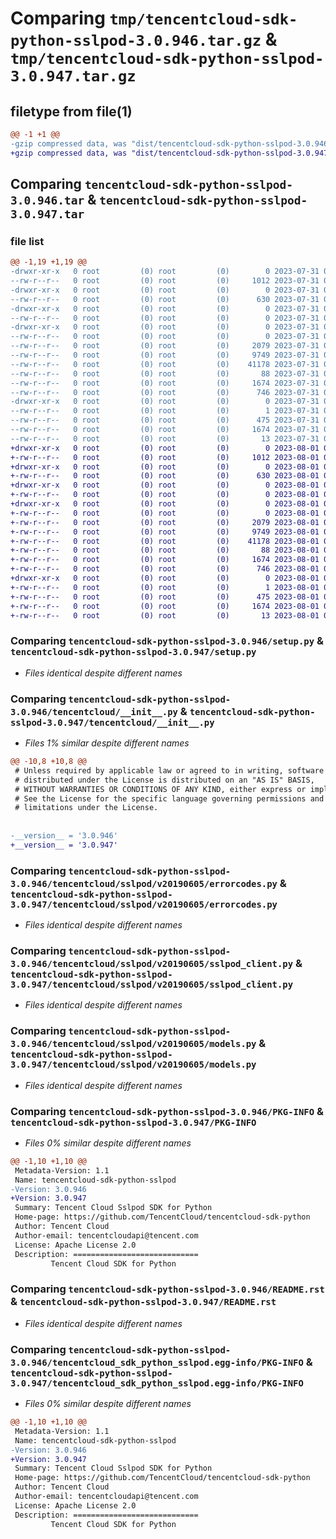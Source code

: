 # Comparing `tmp/tencentcloud-sdk-python-sslpod-3.0.946.tar.gz` & `tmp/tencentcloud-sdk-python-sslpod-3.0.947.tar.gz`

## filetype from file(1)

```diff
@@ -1 +1 @@
-gzip compressed data, was "dist/tencentcloud-sdk-python-sslpod-3.0.946.tar", last modified: Mon Jul 31 00:35:18 2023, max compression
+gzip compressed data, was "dist/tencentcloud-sdk-python-sslpod-3.0.947.tar", last modified: Tue Aug  1 00:55:33 2023, max compression
```

## Comparing `tencentcloud-sdk-python-sslpod-3.0.946.tar` & `tencentcloud-sdk-python-sslpod-3.0.947.tar`

### file list

```diff
@@ -1,19 +1,19 @@
-drwxr-xr-x   0 root         (0) root         (0)        0 2023-07-31 00:35:18.000000 tencentcloud-sdk-python-sslpod-3.0.946/
--rw-r--r--   0 root         (0) root         (0)     1012 2023-07-31 00:35:18.000000 tencentcloud-sdk-python-sslpod-3.0.946/setup.py
-drwxr-xr-x   0 root         (0) root         (0)        0 2023-07-31 00:35:18.000000 tencentcloud-sdk-python-sslpod-3.0.946/tencentcloud/
--rw-r--r--   0 root         (0) root         (0)      630 2023-07-31 00:35:18.000000 tencentcloud-sdk-python-sslpod-3.0.946/tencentcloud/__init__.py
-drwxr-xr-x   0 root         (0) root         (0)        0 2023-07-31 00:35:18.000000 tencentcloud-sdk-python-sslpod-3.0.946/tencentcloud/sslpod/
--rw-r--r--   0 root         (0) root         (0)        0 2023-07-31 00:35:18.000000 tencentcloud-sdk-python-sslpod-3.0.946/tencentcloud/sslpod/__init__.py
-drwxr-xr-x   0 root         (0) root         (0)        0 2023-07-31 00:35:18.000000 tencentcloud-sdk-python-sslpod-3.0.946/tencentcloud/sslpod/v20190605/
--rw-r--r--   0 root         (0) root         (0)        0 2023-07-31 00:35:18.000000 tencentcloud-sdk-python-sslpod-3.0.946/tencentcloud/sslpod/v20190605/__init__.py
--rw-r--r--   0 root         (0) root         (0)     2079 2023-07-31 00:35:18.000000 tencentcloud-sdk-python-sslpod-3.0.946/tencentcloud/sslpod/v20190605/errorcodes.py
--rw-r--r--   0 root         (0) root         (0)     9749 2023-07-31 00:35:18.000000 tencentcloud-sdk-python-sslpod-3.0.946/tencentcloud/sslpod/v20190605/sslpod_client.py
--rw-r--r--   0 root         (0) root         (0)    41178 2023-07-31 00:35:18.000000 tencentcloud-sdk-python-sslpod-3.0.946/tencentcloud/sslpod/v20190605/models.py
--rw-r--r--   0 root         (0) root         (0)       88 2023-07-31 00:35:18.000000 tencentcloud-sdk-python-sslpod-3.0.946/setup.cfg
--rw-r--r--   0 root         (0) root         (0)     1674 2023-07-31 00:35:18.000000 tencentcloud-sdk-python-sslpod-3.0.946/PKG-INFO
--rw-r--r--   0 root         (0) root         (0)      746 2023-07-31 00:35:18.000000 tencentcloud-sdk-python-sslpod-3.0.946/README.rst
-drwxr-xr-x   0 root         (0) root         (0)        0 2023-07-31 00:35:18.000000 tencentcloud-sdk-python-sslpod-3.0.946/tencentcloud_sdk_python_sslpod.egg-info/
--rw-r--r--   0 root         (0) root         (0)        1 2023-07-31 00:35:18.000000 tencentcloud-sdk-python-sslpod-3.0.946/tencentcloud_sdk_python_sslpod.egg-info/dependency_links.txt
--rw-r--r--   0 root         (0) root         (0)      475 2023-07-31 00:35:18.000000 tencentcloud-sdk-python-sslpod-3.0.946/tencentcloud_sdk_python_sslpod.egg-info/SOURCES.txt
--rw-r--r--   0 root         (0) root         (0)     1674 2023-07-31 00:35:18.000000 tencentcloud-sdk-python-sslpod-3.0.946/tencentcloud_sdk_python_sslpod.egg-info/PKG-INFO
--rw-r--r--   0 root         (0) root         (0)       13 2023-07-31 00:35:18.000000 tencentcloud-sdk-python-sslpod-3.0.946/tencentcloud_sdk_python_sslpod.egg-info/top_level.txt
+drwxr-xr-x   0 root         (0) root         (0)        0 2023-08-01 00:55:33.000000 tencentcloud-sdk-python-sslpod-3.0.947/
+-rw-r--r--   0 root         (0) root         (0)     1012 2023-08-01 00:55:33.000000 tencentcloud-sdk-python-sslpod-3.0.947/setup.py
+drwxr-xr-x   0 root         (0) root         (0)        0 2023-08-01 00:55:33.000000 tencentcloud-sdk-python-sslpod-3.0.947/tencentcloud/
+-rw-r--r--   0 root         (0) root         (0)      630 2023-08-01 00:55:33.000000 tencentcloud-sdk-python-sslpod-3.0.947/tencentcloud/__init__.py
+drwxr-xr-x   0 root         (0) root         (0)        0 2023-08-01 00:55:33.000000 tencentcloud-sdk-python-sslpod-3.0.947/tencentcloud/sslpod/
+-rw-r--r--   0 root         (0) root         (0)        0 2023-08-01 00:55:33.000000 tencentcloud-sdk-python-sslpod-3.0.947/tencentcloud/sslpod/__init__.py
+drwxr-xr-x   0 root         (0) root         (0)        0 2023-08-01 00:55:33.000000 tencentcloud-sdk-python-sslpod-3.0.947/tencentcloud/sslpod/v20190605/
+-rw-r--r--   0 root         (0) root         (0)        0 2023-08-01 00:55:33.000000 tencentcloud-sdk-python-sslpod-3.0.947/tencentcloud/sslpod/v20190605/__init__.py
+-rw-r--r--   0 root         (0) root         (0)     2079 2023-08-01 00:55:33.000000 tencentcloud-sdk-python-sslpod-3.0.947/tencentcloud/sslpod/v20190605/errorcodes.py
+-rw-r--r--   0 root         (0) root         (0)     9749 2023-08-01 00:55:33.000000 tencentcloud-sdk-python-sslpod-3.0.947/tencentcloud/sslpod/v20190605/sslpod_client.py
+-rw-r--r--   0 root         (0) root         (0)    41178 2023-08-01 00:55:33.000000 tencentcloud-sdk-python-sslpod-3.0.947/tencentcloud/sslpod/v20190605/models.py
+-rw-r--r--   0 root         (0) root         (0)       88 2023-08-01 00:55:33.000000 tencentcloud-sdk-python-sslpod-3.0.947/setup.cfg
+-rw-r--r--   0 root         (0) root         (0)     1674 2023-08-01 00:55:33.000000 tencentcloud-sdk-python-sslpod-3.0.947/PKG-INFO
+-rw-r--r--   0 root         (0) root         (0)      746 2023-08-01 00:55:33.000000 tencentcloud-sdk-python-sslpod-3.0.947/README.rst
+drwxr-xr-x   0 root         (0) root         (0)        0 2023-08-01 00:55:33.000000 tencentcloud-sdk-python-sslpod-3.0.947/tencentcloud_sdk_python_sslpod.egg-info/
+-rw-r--r--   0 root         (0) root         (0)        1 2023-08-01 00:55:33.000000 tencentcloud-sdk-python-sslpod-3.0.947/tencentcloud_sdk_python_sslpod.egg-info/dependency_links.txt
+-rw-r--r--   0 root         (0) root         (0)      475 2023-08-01 00:55:33.000000 tencentcloud-sdk-python-sslpod-3.0.947/tencentcloud_sdk_python_sslpod.egg-info/SOURCES.txt
+-rw-r--r--   0 root         (0) root         (0)     1674 2023-08-01 00:55:33.000000 tencentcloud-sdk-python-sslpod-3.0.947/tencentcloud_sdk_python_sslpod.egg-info/PKG-INFO
+-rw-r--r--   0 root         (0) root         (0)       13 2023-08-01 00:55:33.000000 tencentcloud-sdk-python-sslpod-3.0.947/tencentcloud_sdk_python_sslpod.egg-info/top_level.txt
```

### Comparing `tencentcloud-sdk-python-sslpod-3.0.946/setup.py` & `tencentcloud-sdk-python-sslpod-3.0.947/setup.py`

 * *Files identical despite different names*

### Comparing `tencentcloud-sdk-python-sslpod-3.0.946/tencentcloud/__init__.py` & `tencentcloud-sdk-python-sslpod-3.0.947/tencentcloud/__init__.py`

 * *Files 1% similar despite different names*

```diff
@@ -10,8 +10,8 @@
 # Unless required by applicable law or agreed to in writing, software
 # distributed under the License is distributed on an "AS IS" BASIS,
 # WITHOUT WARRANTIES OR CONDITIONS OF ANY KIND, either express or implied.
 # See the License for the specific language governing permissions and
 # limitations under the License.
 
 
-__version__ = '3.0.946'
+__version__ = '3.0.947'
```

### Comparing `tencentcloud-sdk-python-sslpod-3.0.946/tencentcloud/sslpod/v20190605/errorcodes.py` & `tencentcloud-sdk-python-sslpod-3.0.947/tencentcloud/sslpod/v20190605/errorcodes.py`

 * *Files identical despite different names*

### Comparing `tencentcloud-sdk-python-sslpod-3.0.946/tencentcloud/sslpod/v20190605/sslpod_client.py` & `tencentcloud-sdk-python-sslpod-3.0.947/tencentcloud/sslpod/v20190605/sslpod_client.py`

 * *Files identical despite different names*

### Comparing `tencentcloud-sdk-python-sslpod-3.0.946/tencentcloud/sslpod/v20190605/models.py` & `tencentcloud-sdk-python-sslpod-3.0.947/tencentcloud/sslpod/v20190605/models.py`

 * *Files identical despite different names*

### Comparing `tencentcloud-sdk-python-sslpod-3.0.946/PKG-INFO` & `tencentcloud-sdk-python-sslpod-3.0.947/PKG-INFO`

 * *Files 0% similar despite different names*

```diff
@@ -1,10 +1,10 @@
 Metadata-Version: 1.1
 Name: tencentcloud-sdk-python-sslpod
-Version: 3.0.946
+Version: 3.0.947
 Summary: Tencent Cloud Sslpod SDK for Python
 Home-page: https://github.com/TencentCloud/tencentcloud-sdk-python
 Author: Tencent Cloud
 Author-email: tencentcloudapi@tencent.com
 License: Apache License 2.0
 Description: ============================
         Tencent Cloud SDK for Python
```

### Comparing `tencentcloud-sdk-python-sslpod-3.0.946/README.rst` & `tencentcloud-sdk-python-sslpod-3.0.947/README.rst`

 * *Files identical despite different names*

### Comparing `tencentcloud-sdk-python-sslpod-3.0.946/tencentcloud_sdk_python_sslpod.egg-info/PKG-INFO` & `tencentcloud-sdk-python-sslpod-3.0.947/tencentcloud_sdk_python_sslpod.egg-info/PKG-INFO`

 * *Files 0% similar despite different names*

```diff
@@ -1,10 +1,10 @@
 Metadata-Version: 1.1
 Name: tencentcloud-sdk-python-sslpod
-Version: 3.0.946
+Version: 3.0.947
 Summary: Tencent Cloud Sslpod SDK for Python
 Home-page: https://github.com/TencentCloud/tencentcloud-sdk-python
 Author: Tencent Cloud
 Author-email: tencentcloudapi@tencent.com
 License: Apache License 2.0
 Description: ============================
         Tencent Cloud SDK for Python
```

